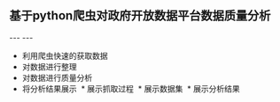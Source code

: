 <h2> 基于python爬虫对政府开放数据平台数据质量分析 </h2>
---
---

*	利用爬虫快速的获取数据
*	对数据进行整理
*	对数据进行质量分析
*	将分析结果展示
  * 展示抓取过程
  * 展示数据集
  * 展示分析结果
